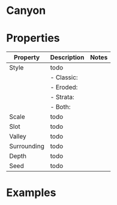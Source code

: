 # Canyon


# Properties


| Property | Description | Notes | 
| -------- | ----------- | ----- |
| Style | todo | |
| | - Classic: <desc> | |
| | - Eroded: <desc> | |
| | - Strata: <desc> | |
| | - Both: <desc> | |
| Scale | todo | |
| Slot | todo | |
| Valley | todo | |
| Surrounding | todo | |
| Depth | todo | |
| Seed | todo | |




# Examples
